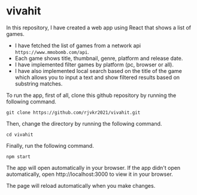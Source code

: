# vivahit

In this repository, I have created a web app using React that shows a list of games.

- I have fetched the list of games from a network api `https://www.mmobomb.com/api`.
- Each game shows title, thumbnail, genre, platform and release date.
- I have implemented filter games by platform (pc, browser or all).
- I have also implemented local search based on the title of the game which allows you to input a text and show filtered results based on substring matches.

To run the app, first of all, clone this github repository by running the following command.
```
git clone https://github.com/rjvkr2021/vivahit.git
```
Then, change the directory by running the following command.
```
cd vivahit
```
Finally, run the following command.
```
npm start
```
The app will open automatically in your browser. If the app didn't open automatically, open http://localhost:3000 to view it in your browser.

The page will reload automatically when you make changes.
